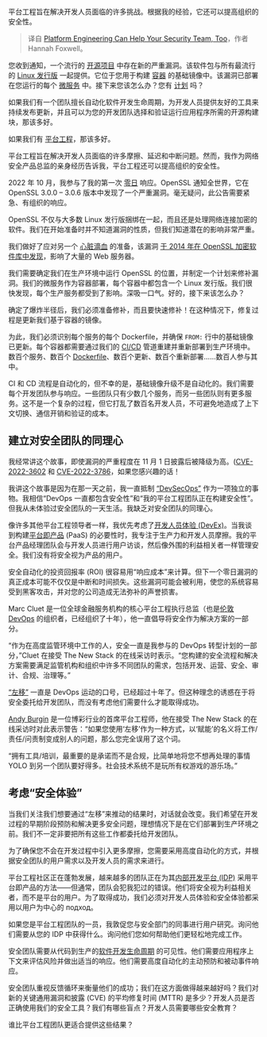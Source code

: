 
<!--
title: 平台工程也能帮助您的安全团队
cover: https://cdn.thenewstack.io/media/2024/07/d951d55c-platform-engineering-can-help-your-security-team-too-2.jpg
-->

平台工程旨在解决开发人员面临的许多挑战。根据我的经验，它还可以提高组织的安全性。

> 译自 [Platform Engineering Can Help Your Security Team, Too](https://thenewstack.io/platform-engineering-can-help-your-security-team-too/)，作者 Hannah Foxwell。

您收到通知，一个流行的 [开源项目](https://thenewstack.io/a-guide-to-open-source-software-security/) 中存在新的严重漏洞。该软件包与所有最流行的 [Linux 发行版](https://thenewstack.io/choosing-a-linux-distribution/) 一起提供。它位于您用于构建 [容器](https://thenewstack.io/containers/) 的基础镜像中。该漏洞已部署在您运行的每个 [微服务](https://thenewstack.io/microservices/) 中。接下来您该怎么办？您有 [计划](https://thenewstack.io/what-can-incident-teams-learn-from-crisis-management/) 吗？

如果我们有一个团队擅长自动化软件开发生命周期，为开发人员提供友好的工具来持续发布更新，并且可以为您的开发团队选择和验证运行应用程序所需的开源构建块，那该多好。

如果我们有 [平台工程](https://thenewstack.io/platform-engineering/)，那该多好。

平台工程旨在解决开发人员面临的许多摩擦、延迟和中断问题。然而，我作为网络安全产品总监的亲身经历告诉我，平台工程还可以提高组织的安全性。

2022 年 10 月，我参与了我的第一次 [零日](https://thenewstack.io/zero-day-vulnerabilities-a-beginners-guide/) 响应。OpenSSL 通知全世界，它在 OpenSSL 3.0.0 – 3.0.6 版本中发现了一个严重漏洞。毫无疑问，此公告需要紧急、有组织的响应。

OpenSSL 不仅与大多数 Linux 发行版捆绑在一起，而且还是处理网络连接加密的软件。我们在开始准备时并不知道漏洞的性质，但我们知道潜在的影响非常严重。

我们做好了应对另一个 [心脏滴血](https://nvd.nist.gov/vuln/detail/cve-2014-0160) 的准备，该漏洞 [于 2014 年在 OpenSSL 加密软件库中发现](https://thenewstack.io/vulnerabilities-versus-intentionally-malicious-software-components/)，影响了大量的 Web 服务器。

我们需要确定我们在生产环境中运行 OpenSSL 的位置，并制定一个计划来修补漏洞。我们的微服务作为容器部署，每个容器中都包含一个 Linux 发行版。我们很快发现，每个生产服务都受到了影响。深吸一口气。好的，接下来该怎么办？

确定了爆炸半径后，我们必须准备修补，而且要快速修补！在这种情况下，修复过程是更新我们基于容器的镜像。

为此，我们必须识别每个服务的每个 Dockerfile，并确保 `FROM:` 行中的基础镜像已更新。每个容器都需要通过我们的 [CI/CD](https://thenewstack.io/ci-cd/) 管道重建并重新部署到生产环境中。数百个服务、数百个 [Dockerfile](https://thenewstack.io/docker-basics-how-to-use-dockerfiles/)、数百个更新、数百个重新部署……数百人参与其中。

CI 和 CD 流程是自动化的，但不幸的是，基础镜像升级不是自动化的。我们需要每个开发团队参与响应。一些团队只有少数几个服务，而另一些团队则有更多服务。这不是一个复杂的过程，但它打乱了数百名开发人员，不可避免地造成了上下文切换、通信开销和验证的成本。

## 建立对安全团队的同理心

我经常讲这个故事，即使漏洞的严重程度在 11 月 1 日披露后被降级为高。([CVE-2022-3602](https://nvd.nist.gov/vuln/detail/CVE-2022-3602) 和 [CVE-2022-3786](https://nvd.nist.gov/vuln/detail/CVE-2022-3786)，如果您感兴趣的话！

我讲这个故事是因为在那一天之前，我一直抵制 [“DevSecOps”](https://thenewstack.io/ebooks/devsecops/best-of-devsecops-trends-in-cloud-native-security-practices/) 作为一项独立的事物。我相信“DevOps 一直都包含安全性”和“我的平台工程团队正在构建安全性”。但我从未体验过安全团队的一天生活。我缺乏对安全团队的同理心。

像许多其他平台工程领导者一样，我优先考虑了[开发人员体验 (DevEx)](https://thenewstack.io/why-do-developers-lose-1-day-a-week-to-inefficiencies/)。当我谈到构建[平台即产品](https://thenewstack.io/platform-as-a-product-in-4-steps/) (PaaS) 的必要性时，我专注于生产力和开发人员摩擦。我的平台产品经理团队会与开发人员进行用户访谈，然后像外围的利益相关者一样管理安全。我们没有将安全视为产品的用户。

安全自动化的投资回报率 (ROI) 很容易用“响应成本”来计算。但下一个零日漏洞的真正成本可能不仅仅是中断和时间损失。这些漏洞可能会被利用，使您的系统容易受到黑客攻击，并对您的公司造成无法弥补的声誉损害。

Marc Cluet 是一位全球金融服务机构的核心平台工程执行总监（也是[伦敦 DevOps](https://www.meetup.com/london-devops/) 的组织者，已经组织了十年），他一直倡导将安全作为解决方案的一部分。

“作为在高度监管环境中工作的人，安全一直是我参与的 DevOps 转型计划的一部分，”Cluet 在接受 The New Stack 的在线采访时表示。“您构建的安全流程和解决方案需要满足监管机构和组织中许多不同团队的需求，包括开发、运营、安全、审计、合规、治理等。”

[“左移”](https://thenewstack.io/the-limits-of-shift-left-whats-next-for-developer-security/) 一直是 DevOps 运动的口号，已经超过十年了。但这种理念的诱惑在于将安全委托给开发团队，而没有考虑他们需要什么才能取得成功。

[Andy Burgin](https://www.linkedin.com/in/andyburgin) 是一位博彩行业的首席平台工程师，他在接受 The New Stack 的在线采访时对此表示警告：“如果您使用‘左移’作为一种方式，以‘赋能’的名义将工作/责任/问责制变成别人的问题，那么您完全误用了这个词。

“拥有工具/培训，最重要的是承诺而不是合规，比简单地将您不想再处理的事情 YOLO 到另一个团队要好得多。社会技术系统不是玩所有权游戏的游乐场。”

## 考虑“安全体验”

当我们关注我们想要通过“左移”来推动的结果时，对话就会改变。我们希望在开发过程的早期阶段预防和解决更多安全问题，理想情况下是在它们部署到生产环境之前。我们不一定非要把所有这些工作都委托给开发团队。

为了确保您不会在开发过程中引入更多摩擦，您需要采用高度自动化的方式，并根据安全团队的用户需求以及开发人员的需求来进行。

平台工程社区正在蓬勃发展，越来越多的团队正在为其[内部开发平台 (IDP)](https://thenewstack.io/7-core-elements-of-an-internal-developer-platform/) 采用平台即产品的方法——但通常，团队会犯我犯过的错误。他们将安全视为利益相关者，而不是平台的用户。为了取得成功，我们必须对开发人员体验和安全体验都采用以用户为中心的 подход。

如果您是平台工程团队的一员，我敦促您与安全部门的同事进行用户研究。询问他们需要从您的 IDP 中获得什么。询问他们您如何帮助他们更轻松地完成工作。

安全团队需要从代码到生产的[软件开发生命周期](https://thenewstack.io/ebooks/security/a-blueprint-for-supply-chain-security/) 的可见性。他们需要应用程序上下文来评估风险并做出适当的响应。他们需要高度自动化的主动预防和被动事件响应。

安全团队重视反馈循环来衡量他们的成功；我们在这方面做得越来越好吗？我们对新的关键通用漏洞和披露 (CVE) 的平均修复时间 (MTTR) 是多少？开发人员是否正确使用我们的安全工具？我们有哪些盲点？开发人员需要哪些安全教育？

谁比平台工程团队更适合提供这些结果？

